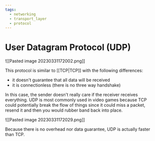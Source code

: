 ```yaml
---
tags:
  - networking
  - transport_layer
  - protocol
---
```

# User Datagram Protocol (UDP)

![[Pasted image 20230331172002.png]]

This protocol is similar to [[TCP|TCP]] with the following differences:

- it doesn't guarantee that all data will be received
- it is connectionless (there is no three way handshake)

In this case, the sender doesn't really care if the receiver receives everything. UDP is most commonly used in video games because TCP could potentially break the flow of things since it could miss a packet, resend it and then you would rubber band back into place.

![[Pasted image 20230331172029.png]]

Because there is no overhead nor data guarantee, UDP is actually faster than TCP.
